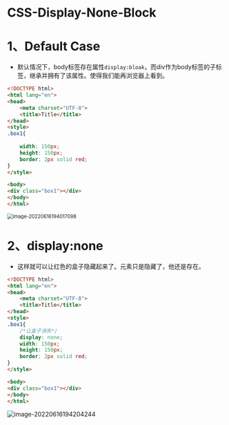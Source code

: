 # CSS-Display-None-Block

# 1、Default Case

- 默认情况下，body标签存在属性`display:bloak`，而div作为body标签的子标签，继承并拥有了该属性。使得我们能再浏览器上看到。

```html
<!DOCTYPE html>
<html lang="en">
<head>
    <meta charset="UTF-8">
    <title>Title</title>
</head>
<style>
.box1{
    
    width: 150px;
    height: 150px;
    border: 2px solid red;
}
</style>

<body>
<div class="box1"></div>
</body>
</html>
```

<img src="C:/Users/Administrator.DESKTOP-E0KTJ20/AppData/Roaming/Typora/typora-user-images/image-20220616194017098.png" alt="image-20220616194017098" style="zoom:80%;" />

# 2、display:none

- 这样就可以让红色的盒子隐藏起来了。元素只是隐藏了，他还是存在。

```html
<!DOCTYPE html>
<html lang="en">
<head>
    <meta charset="UTF-8">
    <title>Title</title>
</head>
<style>
.box1{
    /*让盒子消失*/
    display: none;
    width: 150px;
    height: 150px;
    border: 2px solid red;
}
</style>

<body>
<div class="box1"></div>
</body>
</html>
```

![image-20220616194204244](C:/Users/Administrator.DESKTOP-E0KTJ20/AppData/Roaming/Typora/typora-user-images/image-20220616194204244.png)